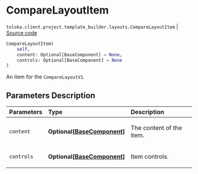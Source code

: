 # CompareLayoutItem
`toloka.client.project.template_builder.layouts.CompareLayoutItem` | [Source code](https://github.com/Toloka/toloka-kit/blob/v1.2.0.post1/src/client/project/template_builder/layouts.py#L93)

```python
CompareLayoutItem(
    self,
    content: Optional[BaseComponent] = None,
    controls: Optional[BaseComponent] = None
)
```

An item for the `CompareLayoutV1`.

## Parameters Description

| Parameters | Type | Description |
| :----------| :----| :-----------|
`content`|**Optional\[[BaseComponent](toloka.client.project.template_builder.base.BaseComponent.md)\]**|<p>The content of the item.</p>
`controls`|**Optional\[[BaseComponent](toloka.client.project.template_builder.base.BaseComponent.md)\]**|<p>Item controls.</p>

